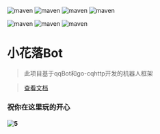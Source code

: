 ![maven](https://img.shields.io/badge/Kotlin-2.0.0-blue.svg)
![maven](https://img.shields.io/badge/Ktor-3.0.0-a.svg)
![maven](https://img.shields.io/badge/go--cqhttp-1.2.0-red)
![maven](https://img.shields.io/badge/qq-bot-red)

![maven](https://img.shields.io/badge/falowp--bot-开源-yellow)
![maven](https://img.shields.io/badge/falowp--bot-无公害-yellow)
![maven](https://img.shields.io/badge/falowp--bot-非转基因-yellow)

# 小花落Bot

> 此项目基于qqBot和go-cqhttp开发的机器人框架

> [查看文档](https://falowp.blr19c.com)

### 祝你在这里玩的开心

#### ![5](https://github.com/falowp-bot/.github/assets/49855891/c56100b5-c79e-408a-bb92-5760f50d8376)

